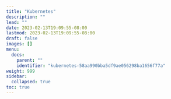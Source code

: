 ```yaml
---
title: "Kubernetes"
description: ""
lead: ""
date: 2023-02-13T19:09:55-08:00
lastmod: 2023-02-13T19:09:55-08:00
draft: false
images: []
menu:
  docs:
    parent: ""
    identifier: "kubernetes-58aa990bba5df9ae056298ba1656f77a"
weight: 999
sidebar:
  collapsed: true
toc: true
---
```

